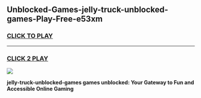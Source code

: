 
## Unblocked-Games-jelly-truck-unblocked-games-Play-Free-e53xm
<h3>
<a href="https://premium76.site?title=jelly-truck-unblocked-games&ref=19M">CLICK TO PLAY</a></h3>
<hr>

<h3>
<a href="https://premium76.site?title=jelly-truck-unblocked-games&ref=19M">CLICK 2 PLAY</a>
  
</h3>

<a href="https://premium76.site?title=jelly-truck-unblocked-games&ref=19M"><img src="https://clearcache.store/games.png"></a>


**jelly-truck-unblocked-games games unblocked: Your Gateway to Fun and Accessible Online Gaming**
